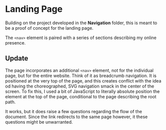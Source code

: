 # Landing Page

Building on the project developed in the **Navigation** folder, this is meant to be a proof of concept for the landing page.

The `<nav>` element is paired with a series of sections describing my online presence.

## Update

The page incorporates an additional `<nav>` element, not for the individual page, but for the entire website. Think of it as breadcrumb navigation. It is positioned at the very top of the page, and this creates conflict with the idea od having the choreographed, SVG navigation smack in the center of the screen. To fix this, I used a bit of JavaScript to literally absolute position the element at the top of the page, conditional to the page describing the root path.

It works, but it does raise a few questions regarding the flow of the document. Since the link redirects to the same page however, it these questions might be unwarranted.
